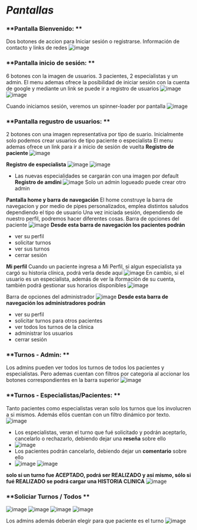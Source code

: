 

# ***Pantallas***

### **Pantalla Bienvenido: ** 
Dos botones de accion para Iniciar sesión o registrarse. Información de contacto y links de redes
![image](https://github.com/dsvlivon/imagenes/blob/main/clinica/bienvenid.png?raw=true)

### **Pantalla inicio de sesión: ** 
6 botones con la imagen de usuarios. 3 pacientes, 2 especialistas y un admin.
El menu ademas ofrece la posibilidad de iniciar sesión con la cuenta de google y mediante un link se puede ir a registro de usuarios
![image](https://github.com/dsvlivon/imagenes/blob/main/clinica/login.png?raw=true)
![image](https://github.com/dsvlivon/imagenes/blob/main/clinica/login%20google.png?raw=true)

Cuando iniciamos sesión, veremos un spinner-loader por pantalla
![image](https://github.com/dsvlivon/imagenes/blob/main/clinica/loader.png?raw=true)

### **Pantalla regustro de usuarios: ** 
2 botones con una imagen representativa por tipo de suario. Inicialmente solo podemos crear usuarios de tipo paciente o especialista
El menu ademas ofrece un link para ir a inicio de sesión de vuelta
 **Registro de paciente**
![image](https://github.com/dsvlivon/imagenes/blob/main/clinica/registro.png?raw=true)

**Registro de especialista**
![image](https://github.com/dsvlivon/imagenes/blob/main/clinica/registro%20esp.png?raw=true)
![image](https://github.com/dsvlivon/imagenes/blob/main/clinica/registro%20esp-nueva%20esp.png?raw=true)

- Las nuevas especialidades se cargarán con una imagen por default
**Registro de amdini**
![image](https://github.com/dsvlivon/imagenes/blob/main/clinica/registro%20como%20admin.png?raw=true)
Solo un admin logueado puede crear otro admin

**Pantalla home y barra de navegación**
El home construye la barra de navegacion y por medio de pipes personalizados, emplea distintos saludos dependiendo el tipo de usuario
Una vez iniciada sesión, dependiendo de nuestro perfil, podremos hacer diferentes cosas. 
Barra de opciones del paciente
![image](https://github.com/dsvlivon/imagenes/blob/main/clinica/barra-paciente.png?raw=true)
**Desde esta barra de navegación los pacientes podrán**
- ver su perfil
- solicitar turnos
- ver sus turnos
- cerrar sesión

**Mi perfil** 
Cuando un paciente ingresa a Mi Perfil, si algun especialista ya cargó su historia clínica, podrá verla desde aquí
![image](https://github.com/dsvlivon/imagenes/blob/main/clinica/mi%20perfil.png?raw=true)
En cambio, si el usuario es un especialista, además de ver la iformación de su cuenta, también podrá gestionar sus horarios disponibles 
![image](https://github.com/dsvlivon/imagenes/blob/main/clinica/mis%20horarios.png?raw=true)
  
Barra de opciones del administrador
![image](https://github.com/dsvlivon/imagenes/blob/main/clinica/barra-admion.png?raw=true)
**Desde esta barra de navegación los administradores podrán**
- ver su perfil
- solicitar turnos para otros pacientes
- ver todos los turnos de la clinica
- administrar los usuarios
- cerrar sesión

### **Turnos - Admin: ** 
Los admins pueden ver todos los turnos de todos los pacientes y especialistas. Pero ademas cuentan con filtros por categoria al accionar los botones correspondientes en la barra superior
![image](https://github.com/dsvlivon/imagenes/blob/main/clinica/mis%20turnos%20-%20admin.png?raw=true)
### **Turnos - Especialistas/Pacientes: ** 
Tanto pacientes como especialistas veran solo los turnos que los involucren a si mismos. Además ellós cuentan con un filtro dinámico por texto.
![image](https://github.com/dsvlivon/imagenes/blob/main/clinica/mis%20turnos%20-%20esp.png?raw=true)
- Los especialistas, veran el turno que fué solicitado y podrán aceptarlo, cancelarlo o rechazarlo, debiendo dejar una **reseña** sobre ello
- ![image](https://github.com/dsvlivon/imagenes/blob/main/clinica/mis%20turnos%20-%20rechazar.png?raw=true)
- Los pacientes podrán cancelarlo, debiendo dejar un **comentario** sobre ello
- ![image](https://github.com/dsvlivon/imagenes/blob/main/clinica/mis%20turnos%20-%20cancelar.png?raw=true)
![image](https://github.com/dsvlivon/imagenes/blob/main/clinica/mis%20turnos%20-%20detalle.png?raw=true)

**solo si un turno fue ACEPTADO, podrá ser REALIZADO y asi mismo, sólo si fué REALIZADO se podrá cargar una HISTORIA CLINICA**
![image](https://github.com/dsvlivon/imagenes/blob/main/clinica/historia%20clinica.png?raw=true)


### **Soliciar Turnos / Todos ** 
![image](https://github.com/dsvlivon/imagenes/blob/main/clinica/turnos%20-%20seleccion%20de%20especialista.png?raw=true)
![image](https://github.com/dsvlivon/imagenes/blob/main/clinica/turnos%20-%20seleccion%20de%20especialidad.png?raw=true)
![image](https://github.com/dsvlivon/imagenes/blob/main/clinica/turnos%20-%20seleccion%20de%20dia.png?raw=true)
![image](https://github.com/dsvlivon/imagenes/blob/main/clinica/turnos%20-%20seleccion%20de%20horarios.png?raw=true)

Los admins además deberán elegir para que paciente es el turno
![image](https://github.com/dsvlivon/imagenes/blob/main/clinica/turnos%20-%20seleccion%20de%20paciente.png?raw=true)
